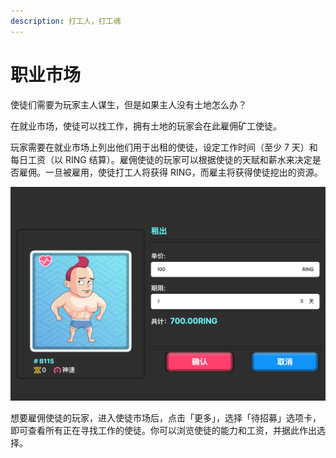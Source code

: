 ```yaml
---
description: 打工人，打工魂
---
```


# 职业市场

使徒们需要为玩家主人谋生，但是如果主人没有土地怎么办？

在就业市场，使徒可以找工作，拥有土地的玩家会在此雇佣矿工使徒。

玩家需要在就业市场上列出他们用于出租的使徒，设定工作时间（至少 7 天）和每日工资（以 RING 结算）。雇佣使徒的玩家可以根据使徒的天赋和薪水来决定是否雇佣。一旦被雇用，使徒打工人将获得 RING，而雇主将获得使徒挖出的资源。

![&#x4F7F;&#x5F92;&#x6C42;&#x804C;](../../../.gitbook/assets/jobmarket-cn.png)

想要雇佣使徒的玩家，进入使徒市场后，点击「更多」，选择「待招募」选项卡，即可查看所有正在寻找工作的使徒。你可以浏览使徒的能力和工资，并据此作出选择。


